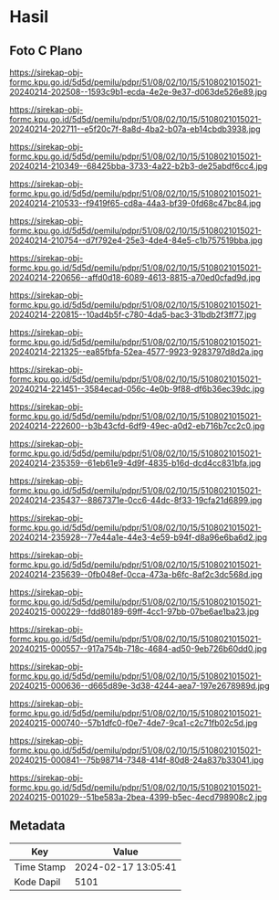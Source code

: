 # Hasil

## Foto C Plano

https://sirekap-obj-formc.kpu.go.id/5d5d/pemilu/pdpr/51/08/02/10/15/5108021015021-20240214-202508--1593c9b1-ecda-4e2e-9e37-d063de526e89.jpg

https://sirekap-obj-formc.kpu.go.id/5d5d/pemilu/pdpr/51/08/02/10/15/5108021015021-20240214-202711--e5f20c7f-8a8d-4ba2-b07a-eb14cbdb3938.jpg

https://sirekap-obj-formc.kpu.go.id/5d5d/pemilu/pdpr/51/08/02/10/15/5108021015021-20240214-210349--68425bba-3733-4a22-b2b3-de25abdf6cc4.jpg

https://sirekap-obj-formc.kpu.go.id/5d5d/pemilu/pdpr/51/08/02/10/15/5108021015021-20240214-210533--f9419f65-cd8a-44a3-bf39-0fd68c47bc84.jpg

https://sirekap-obj-formc.kpu.go.id/5d5d/pemilu/pdpr/51/08/02/10/15/5108021015021-20240214-210754--d7f792e4-25e3-4de4-84e5-c1b757519bba.jpg

https://sirekap-obj-formc.kpu.go.id/5d5d/pemilu/pdpr/51/08/02/10/15/5108021015021-20240214-220656--affd0d18-6089-4613-8815-a70ed0cfad9d.jpg

https://sirekap-obj-formc.kpu.go.id/5d5d/pemilu/pdpr/51/08/02/10/15/5108021015021-20240214-220815--10ad4b5f-c780-4da5-bac3-31bdb2f3ff77.jpg

https://sirekap-obj-formc.kpu.go.id/5d5d/pemilu/pdpr/51/08/02/10/15/5108021015021-20240214-221325--ea85fbfa-52ea-4577-9923-9283797d8d2a.jpg

https://sirekap-obj-formc.kpu.go.id/5d5d/pemilu/pdpr/51/08/02/10/15/5108021015021-20240214-221451--3584ecad-056c-4e0b-9f88-df6b36ec39dc.jpg

https://sirekap-obj-formc.kpu.go.id/5d5d/pemilu/pdpr/51/08/02/10/15/5108021015021-20240214-222600--b3b43cfd-6df9-49ec-a0d2-eb716b7cc2c0.jpg

https://sirekap-obj-formc.kpu.go.id/5d5d/pemilu/pdpr/51/08/02/10/15/5108021015021-20240214-235359--61eb61e9-4d9f-4835-b16d-dcd4cc831bfa.jpg

https://sirekap-obj-formc.kpu.go.id/5d5d/pemilu/pdpr/51/08/02/10/15/5108021015021-20240214-235437--8867371e-0cc6-44dc-8f33-19cfa21d6899.jpg

https://sirekap-obj-formc.kpu.go.id/5d5d/pemilu/pdpr/51/08/02/10/15/5108021015021-20240214-235928--77e44a1e-44e3-4e59-b94f-d8a96e6ba6d2.jpg

https://sirekap-obj-formc.kpu.go.id/5d5d/pemilu/pdpr/51/08/02/10/15/5108021015021-20240214-235639--0fb048ef-0cca-473a-b6fc-8af2c3dc568d.jpg

https://sirekap-obj-formc.kpu.go.id/5d5d/pemilu/pdpr/51/08/02/10/15/5108021015021-20240215-000229--fdd80189-69ff-4cc1-97bb-07be6ae1ba23.jpg

https://sirekap-obj-formc.kpu.go.id/5d5d/pemilu/pdpr/51/08/02/10/15/5108021015021-20240215-000557--917a754b-718c-4684-ad50-9eb726b60dd0.jpg

https://sirekap-obj-formc.kpu.go.id/5d5d/pemilu/pdpr/51/08/02/10/15/5108021015021-20240215-000636--d665d89e-3d38-4244-aea7-197e2678989d.jpg

https://sirekap-obj-formc.kpu.go.id/5d5d/pemilu/pdpr/51/08/02/10/15/5108021015021-20240215-000740--57b1dfc0-f0e7-4de7-9ca1-c2c71fb02c5d.jpg

https://sirekap-obj-formc.kpu.go.id/5d5d/pemilu/pdpr/51/08/02/10/15/5108021015021-20240215-000841--75b98714-7348-414f-80d8-24a837b33041.jpg

https://sirekap-obj-formc.kpu.go.id/5d5d/pemilu/pdpr/51/08/02/10/15/5108021015021-20240215-001029--51be583a-2bea-4399-b5ec-4ecd798908c2.jpg


## Metadata

| Key        | Value               |
| ---------- | ------------------- |
| Time Stamp | 2024-02-17 13:05:41 |
| Kode Dapil | 5101                |



